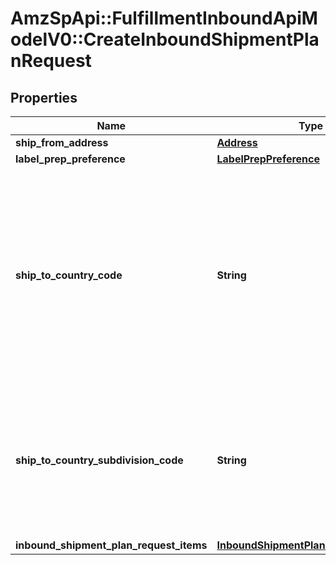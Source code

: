# AmzSpApi::FulfillmentInboundApiModelV0::CreateInboundShipmentPlanRequest

## Properties
Name | Type | Description | Notes
------------ | ------------- | ------------- | -------------
**ship_from_address** | [**Address**](Address.md) |  | 
**label_prep_preference** | [**LabelPrepPreference**](LabelPrepPreference.md) |  | 
**ship_to_country_code** | **String** | The two-character country code for the country where the inbound shipment is to be sent.  Note: Not required. Specifying both ShipToCountryCode and ShipToCountrySubdivisionCode returns an error.   Values:   ShipToCountryCode values for North America:  * CA – Canada  * MX - Mexico  * US - United States  ShipToCountryCode values for MCI sellers in Europe:  * DE – Germany  * ES – Spain  * FR – France  * GB – United Kingdom  * IT – Italy  Default: The country code for the seller&#x27;s home marketplace. | [optional] 
**ship_to_country_subdivision_code** | **String** | The two-character country code, followed by a dash and then up to three characters that represent the subdivision of the country where the inbound shipment is to be sent. For example, \&quot;IN-MH\&quot;. In full ISO 3166-2 format.  Note: Not required. Specifying both ShipToCountryCode and ShipToCountrySubdivisionCode returns an error. | [optional] 
**inbound_shipment_plan_request_items** | [**InboundShipmentPlanRequestItemList**](InboundShipmentPlanRequestItemList.md) |  | 

